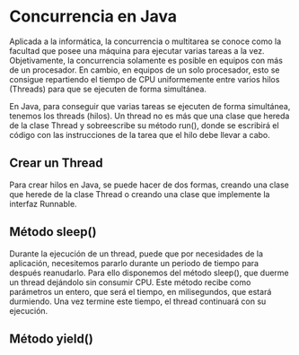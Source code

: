 <h1>Concurrencia en Java</h1>
<p>Aplicada a la informática, la concurrencia o multitarea se conoce como la facultad que posee una máquina para ejecutar varias tareas a la vez. Objetivamente, la concurrencia solamente es posible en equipos con más de un procesador. En cambio, en equipos de un solo procesador, esto se consigue repartiendo el tiempo de CPU uniformemente entre varios hilos (Threads) para que se ejecuten de forma simultánea.</p>
<p>En Java, para conseguir que varias tareas se ejecuten de forma simultánea, tenemos los threads (hilos). Un thread no es más que una clase que hereda de la clase Thread y sobreescribe su método run(), donde se escribirá el código con las instrucciones de la tarea que el hilo debe llevar a cabo.</p>
<h2>Crear un Thread</h2>
<p>Para crear hilos en Java, se puede hacer de dos formas, creando una clase que herede de la clase Thread o creando una clase que implemente la interfaz Runnable.</p>
<h2>Método sleep()</h2>
<p>Durante la ejecución de un thread, puede que por necesidades de la aplicación, necesitemos pararlo durante un periodo de tiempo para después reanudarlo. Para ello disponemos del método sleep(), que duerme un thread dejándolo sin consumir CPU. Este método recibe como parámetros un entero, que será el tiempo, en milisegundos, que estará durmiendo. Una vez termine este tiempo, el thread continuará con su ejecución.</p>
<h2>Método yield()</h2>